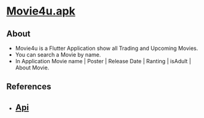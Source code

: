 # [Movie4u.apk](https://drive.google.com/file/d/1lpfEdbrMSVx9PUw3WXSXhROdVW_mxgoo/view?usp=sharing)

## About 
- Movie4u is a Flutter Application show all Trading and Upcoming Movies.
- You can search a Movie by name.
- In Application Movie name | Poster | Release Date | Ranting | isAdult | About Movie.

## References 

- ## [Api](https://developer.themoviedb.org/reference/intro/getting-started)
